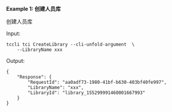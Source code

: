 **Example 1: 创建人员库**

创建人员库

Input: 

```
tccli tci CreateLibrary --cli-unfold-argument  \
    --LibraryName xxx
```

Output: 
```
{
    "Response": {
        "RequestId": "aa0adf73-1980-41bf-b630-403bf40fe997",
        "LibraryName": "xxx",
        "LibraryId": "library_155299991460001667993"
    }
}
```

